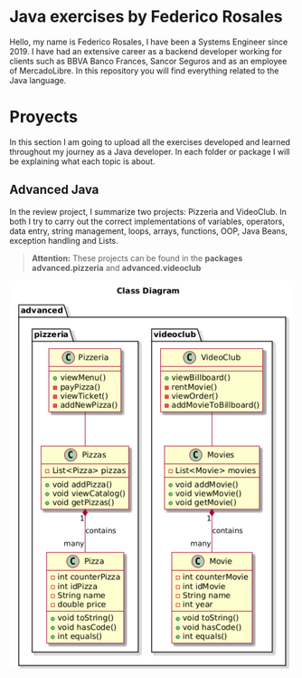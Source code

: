 # Java exercises by Federico Rosales
Hello, my name is Federico Rosales, I have been a Systems Engineer since 2019. I have had an extensive career as a backend developer working for clients such as BBVA Banco Frances, Sancor Seguros and as an employee of MercadoLibre.
In this repository you will find everything related to the Java language.


# Proyects

In this section I am going to upload all the exercises developed and learned throughout my journey as a Java developer. In each folder or package I will be explaining what each topic is about.

## Advanced Java

In the review project, I summarize two projects: Pizzeria and VideoClub. In both I try to carry out the correct implementations of variables, operators, data entry, string management, loops, arrays, functions, OOP, Java Beans, exception handling and Lists.

> **Attention:** These projects can be found in the **packages** **advanced.pizzeria** and **advanced.videoclub**

![VideoClub](/img/videoclub-pizzeria-diagram.png)
